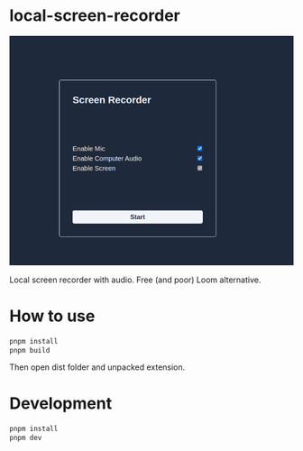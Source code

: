 # local-screen-recorder

![image](./media/screenshot.png)

Local screen recorder with audio. Free (and poor) Loom alternative.

# How to use

```
pnpm install
pnpm build
```

Then open dist folder and unpacked extension.

# Development

```
pnpm install
pnpm dev
```
